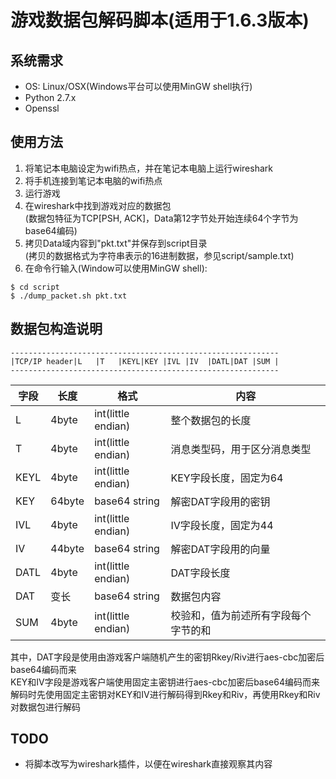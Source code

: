 # 游戏数据包解码脚本(适用于1.6.3版本)

## 系统需求
* OS: Linux/OSX(Windows平台可以使用MinGW shell执行)
* Python 2.7.x
* Openssl

## 使用方法
1. 将笔记本电脑设定为wifi热点，并在笔记本电脑上运行wireshark
2. 将手机连接到笔记本电脑的wifi热点
3. 运行游戏
4. 在wireshark中找到游戏对应的数据包  
   (数据包特征为TCP[PSH, ACK]，Data第12字节处开始连续64个字节为base64编码)
5. 拷贝Data域内容到"pkt.txt"并保存到script目录  
   (拷贝的数据格式为字符串表示的16进制数据，参见script/sample.txt)
6. 在命令行输入(Window可以使用MinGW shell):
```
$ cd script
$ ./dump_packet.sh pkt.txt
```

## 数据包构造说明
```
------------------------------------------------------------
|TCP/IP header|L   |T   |KEYL|KEY |IVL |IV  |DATL|DAT |SUM |
------------------------------------------------------------
```

字段|长度|格式|内容
-|-|-|-
L|4byte|int(little endian)|整个数据包的长度
T|4byte|int(little endian)|消息类型码，用于区分消息类型
KEYL|4byte|int(little endian)|KEY字段长度，固定为64
KEY|64byte|base64 string|解密DAT字段用的密钥
IVL|4byte|int(little endian)|IV字段长度，固定为44
IV|44byte|base64 string|解密DAT字段用的向量
DATL|4byte|int(little endian)|DAT字段长度
DAT|变长|base64 string|数据包内容
SUM|4byte|int(little endian)|校验和，值为前述所有字段每个字节的和

其中，DAT字段是使用由游戏客户端随机产生的密钥Rkey/Riv进行aes-cbc加密后base64编码而来  
KEY和IV字段是游戏客户端使用固定主密钥进行aes-cbc加密后base64编码而来  
解码时先使用固定主密钥对KEY和IV进行解码得到Rkey和Riv，再使用Rkey和Riv对数据包进行解码

## TODO
* 将脚本改写为wireshark插件，以便在wireshark直接观察其内容
